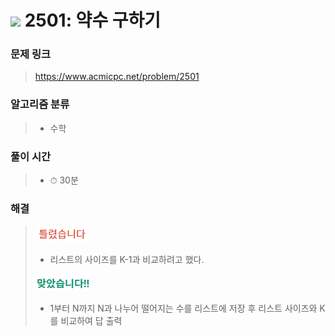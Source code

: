 # <img src="https://static.solved.ac/tier_small/3.svg" width=30> 2501: 약수 구하기

### 문제 링크
> https://www.acmicpc.net/problem/2501

### 알고리즘 분류
>- 수학

### 풀이 시간
>- ⏱ 30분

### 해결
> ![bad](../../../Img/bad.png)  
>- 리스트의 사이즈를 K-1과 비교하려고 했다.
> 
> ![good](../../../Img/good.png)
>- 1부터 N까지 N과 나누어 떨어지는 수를 리스트에 저장 후 리스트 사이즈와 K를 비교하여 답 출력
